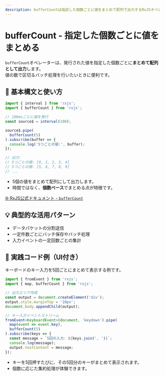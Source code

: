 ```yaml
---
description: bufferCountは指定した個数ごとに値をまとめて配列で出力するRxJSオペレーターで、バッチ処理や一定件数ごとの集計に便利です。
---
```


# bufferCount - 指定した個数ごとに値をまとめる

`bufferCount`オペレーターは、発行された値を指定した個数ごとに**まとめて配列として出力**します。  
値の数で区切るバッチ処理を行いたいときに便利です。

## 🔰 基本構文と使い方

```ts
import { interval } from 'rxjs';
import { bufferCount } from 'rxjs';

// 100msごとに値を発行
const source$ = interval(100);

source$.pipe(
  bufferCount(5)
).subscribe(buffer => {
  console.log('5つごとの値:', buffer);
});

// 出力:
// 5つごとの値: [0, 1, 2, 3, 4]
// 5つごとの値: [5, 6, 7, 8, 9]
// ...
```

- 5個の値をまとめて配列にして出力します。
- 時間ではなく、**個数ベース**でまとめる点が特徴です。

[🌐 RxJS公式ドキュメント - `bufferCount`](https://rxjs.dev/api/operators/bufferCount)

## 💡 典型的な活用パターン

- データパケットの分割送信
- 一定件数ごとにバッチ保存やバッチ処理
- 入力イベントの一定回数ごとの集計

## 🧠 実践コード例（UI付き）

キーボードのキー入力を5回ごとにまとめて表示する例です。

```ts
import { fromEvent } from 'rxjs';
import { map, bufferCount } from 'rxjs';

// 出力エリア作成
const output = document.createElement('div');
output.style.marginTop = '10px';
document.body.appendChild(output);

// キー入力イベントストリーム
fromEvent<KeyboardEvent>(document, 'keydown').pipe(
  map(event => event.key),
  bufferCount(5)
).subscribe(keys => {
  const message = `5回の入力: ${keys.join(', ')}`;
  console.log(message);
  output.textContent = message;
});
```

- キーを5回押すたびに、その5回分のキーがまとめて表示されます。
- 個数に応じた集約処理が体験できます。
